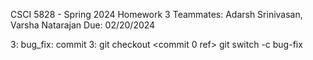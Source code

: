 CSCI 5828 - Spring 2024
Homework 3
Teammates: Adarsh Srinivasan, Varsha Natarajan
Due: 02/20/2024

3: bug_fix: commit 3: 
git checkout <commit 0 ref>
git switch -c bug-fix  
